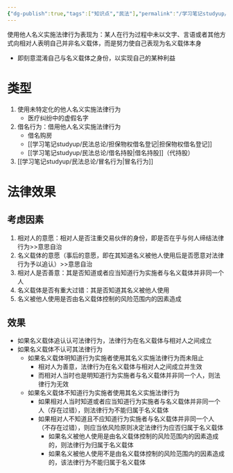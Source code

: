 ```yaml
---
{"dg-publish":true,"tags":["知识点","民法"],"permalink":"/学习笔记studyup/民法总论/使用他人名义实施法律行为/","dgPassFrontmatter":true,"created":"2024-09-16T21:05:45.590+08:00","updated":"2024-11-18T19:02:30.298+08:00"}
---
```


使用他人名义实施法律行为表现为：某人在行为过程中未以文字、言语或者其他方式向相对人表明自己并非名义载体，而是努力使自己表现为名义载体本身
- 即刻意混淆自己与名义载体之身份，以实现自己的某种利益
# 类型
1. 使用未特定化的他人名义实施法律行为
	- 医疗纠纷中的虚假名字
2. 借名行为：借用他人名义实施法律行为
	- 借名购房
	- [[学习笔记studyup/民法总论/担保物权借名登记\|担保物权借名登记]]
	- [[学习笔记studyup/民法总论/借名持股\|借名持股]]（代持股）
3. [[学习笔记studyup/民法总论/冒名行为\|冒名行为]]
# 法律效果
## 考虑因素
1. 相对人的意愿：相对人是否注重交易伙伴的身份，即是否在乎与何人缔结法律行为>>意思自治
2. 名义载体的意愿（事后的意愿，即在其知道名义被他人使用后是否愿意对法律行为予以追认）>>意思自治
3. 相对人是否善意：其是否知道或者应当知道行为实施者与名义载体并非同一个人
4. 名义载体是否有重大过错：其是否知道其名义被他人使用
5. 名义被他人使用是否由名义载体控制的风险范围内的因素造成
## 效果
- 如果名义载体追认认可法律行为，法律行为在名义载体与相对人之间成立
- 如果名义载体不认可其法律行为
	- 如果名义载体明知道行为实施者使用其名义实施法律行为而未阻止
		- 相对人为善意，法律行为在名义载体与相对人之间成立并生效
		- 而相对人当时也是明知道行为实施者与名义载体并非同一个人，则法律行为无效
	- 如果名义载体不知道行为实施者使用其名义实施法律行为
		- 如果相对人当时知道或者应当知道行为实施者与名义载体并非同一个人（存在过错），则法律行为不能归属于名义载体
		- 如果相对人不知道且不应知道行为实施者与名义载体并非同一个人（不存在过错），则应当依风险原则决定法律行为应否归属于名义载体
			- 如果名义被他人使用是由名义载体控制的风险范围内的因素造成的，则法律行为归属于名义载体
			- 如果名义被他人使用不是由名义载体控制的风险范围内的因素造成的，该法律行为不能归属于名义载体
